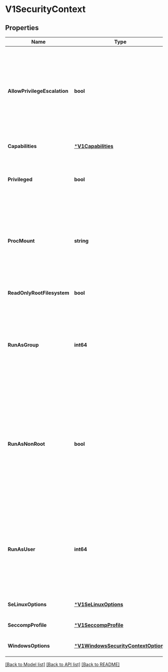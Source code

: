 # V1SecurityContext

## Properties
Name | Type | Description | Notes
------------ | ------------- | ------------- | -------------
**AllowPrivilegeEscalation** | **bool** | AllowPrivilegeEscalation controls whether a process can gain more privileges than its parent process. This bool directly controls if the no_new_privs flag will be set on the container process. AllowPrivilegeEscalation is true always when the container is: 1) run as Privileged 2) has CAP_SYS_ADMIN | [optional] [default to null]
**Capabilities** | [***V1Capabilities**](V1Capabilities.md) |  | [optional] [default to null]
**Privileged** | **bool** | Run container in privileged mode. Processes in privileged containers are essentially equivalent to root on the host. Defaults to false. | [optional] [default to null]
**ProcMount** | **string** | procMount denotes the type of proc mount to use for the containers. The default is DefaultProcMount which uses the container runtime defaults for readonly paths and masked paths. This requires the ProcMountType feature flag to be enabled. | [optional] [default to null]
**ReadOnlyRootFilesystem** | **bool** | Whether this container has a read-only root filesystem. Default is false. | [optional] [default to null]
**RunAsGroup** | **int64** | The GID to run the entrypoint of the container process. Uses runtime default if unset. May also be set in PodSecurityContext.  If set in both SecurityContext and PodSecurityContext, the value specified in SecurityContext takes precedence. | [optional] [default to null]
**RunAsNonRoot** | **bool** | Indicates that the container must run as a non-root user. If true, the Kubelet will validate the image at runtime to ensure that it does not run as UID 0 (root) and fail to start the container if it does. If unset or false, no such validation will be performed. May also be set in PodSecurityContext.  If set in both SecurityContext and PodSecurityContext, the value specified in SecurityContext takes precedence. | [optional] [default to null]
**RunAsUser** | **int64** | The UID to run the entrypoint of the container process. Defaults to user specified in image metadata if unspecified. May also be set in PodSecurityContext.  If set in both SecurityContext and PodSecurityContext, the value specified in SecurityContext takes precedence. | [optional] [default to null]
**SeLinuxOptions** | [***V1SeLinuxOptions**](V1SELinuxOptions.md) |  | [optional] [default to null]
**SeccompProfile** | [***V1SeccompProfile**](V1SeccompProfile.md) |  | [optional] [default to null]
**WindowsOptions** | [***V1WindowsSecurityContextOptions**](V1WindowsSecurityContextOptions.md) |  | [optional] [default to null]

[[Back to Model list]](../README.md#documentation-for-models) [[Back to API list]](../README.md#documentation-for-api-endpoints) [[Back to README]](../README.md)


